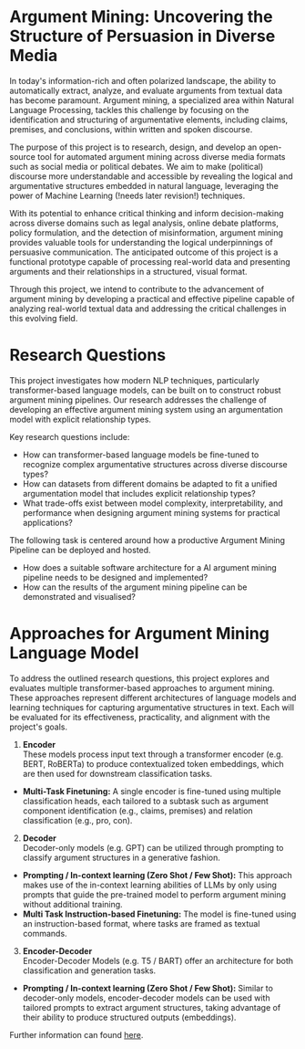 # Argument Mining: Uncovering the Structure of Persuasion in Diverse Media

In today's information-rich and often polarized landscape, the ability to automatically extract, analyze, and evaluate arguments from textual data has become paramount. Argument mining, a specialized area within Natural Language Processing, tackles this challenge by focusing on the identification and structuring of argumentative elements, including claims, premises, and conclusions, within written and spoken discourse.

The purpose of this project is to research, design, and develop an open-source tool for automated argument mining across diverse media formats such as social media or political debates. We aim to make (political) discourse more understandable and accessible by revealing the logical and argumentative structures embedded in natural language, leveraging the power of Machine Learning (!needs later revision!) techniques.

With its potential to enhance critical thinking and inform decision-making across diverse domains such as legal analysis, online debate platforms, policy formulation, and the detection of misinformation, argument mining provides valuable tools for understanding the logical underpinnings of persuasive communication. The anticipated outcome of this project is a functional prototype capable of processing real-world data and presenting arguments and their relationships in a structured, visual format.

Through this project, we intend to contribute to the advancement of argument mining by developing a practical and effective pipeline capable of analyzing real-world textual data and addressing the critical challenges in this evolving field.

# Research Questions
This project investigates how modern NLP techniques, particularly transformer-based language models, can be built on to construct robust argument mining pipelines. Our research addresses the challenge of developing an effective argument mining system using an argumentation model with explicit relationship types. 

Key research questions include: 
- How can transformer-based language models be fine-tuned to recognize complex argumentative structures across diverse discourse types?
- How can datasets from different domains be adapted to fit a unified argumentation model that includes explicit relationship types? 
- What trade-offs exist between model complexity, interpretability, and performance when designing argument mining systems for practical applications? 

The following task is centered around how a productive Argument Mining Pipeline can be deployed and hosted. 
- How does a suitable software architecture for a AI argument mining pipeline needs to be designed and implemented?
- How can the results of the argument mining pipeline can be demonstrated and visualised?

# Approaches for Argument Mining Language Model

To address the outlined research questions, this project explores and evaluates multiple transformer-based approaches to argument mining.
These approaches represent different architectures of language models and learning techniques for capturing argumentative structures in text. Each will be evaluated for its effectiveness, practicality, and alignment with the project's goals. 

1. **Encoder**  
These models process input text through a transformer encoder (e.g. BERT, RoBERTa) to produce contextualized token embeddings, which are then used for downstream classification tasks.  
- **Multi-Task Finetuning:** A single encoder is fine-tuned using multiple classification heads, each tailored to a subtask such as argument component identification (e.g., claims, premises) and relation classification (e.g., pro, con).  
2. **Decoder**  
Decoder-only models (e.g. GPT) can be utilized through prompting to classify argument structures in a generative fashion.  
- **Prompting / In-context learning (Zero Shot / Few Shot):** This approach makes use of the in-context learning abilities of LLMs by only using prompts that guide the pre-trained model to perform argument mining without additional training.  
- **Multi Task Instruction-based Finetuning:** The model is fine-tuned using an instruction-based format, where tasks are framed as textual commands.  
3. **Encoder-Decoder**  
Encoder-Decoder Models (e.g. T5 / BART) offer an architecture for both classification and generation tasks.  
- **Prompting / In-context learning (Zero Shot / Few Shot):** Similar to decoder-only models, encoder-decoder models can be used with tailored prompts to extract argument structures, taking advantage of their ability to produce structured outputs (embeddings).

Further information can found [here](https://github.com/Horizontal-Labs/Argument-Mining/wiki/(Machine-Learning)-Models).


